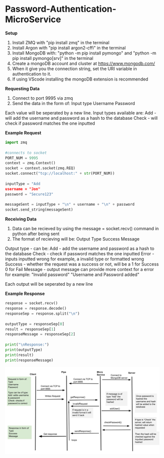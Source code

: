 # Password-Authentication-MicroService

**Setup**
1. Install ZMQ with "pip install zmq" in the terminal
2. Install Argon with "pip install argon2-cffi" in the terminal
3. Install MongoDB with: "python -m pip install pymongo" and "python -m pip install pymongo[srv]" in the terminal
4. Create a mongoDB account and cluster at https://www.mongodb.com/
5. When it give you the connection string, set the URI variable in authentication to it.
6. If using VScode installing the mongoDB extension is recommended


**Requesting Data**
1. Connect to port 9995 via zmq
2. Send the data in the form of:
    Input type
    Username
    Password

Each value will be seperated by a new line.
Input types available are:
    Add - will add the username and password as a hash to the database
    Check - will check if password matches the one inputted

**Example Request**
```python
import zmq

#connects to socket
PORT_NUM = 9995
context = zmq.Context()
socket = context.socket(zmq.REQ)
socket.connect("tcp://localhost:" + str(PORT_NUM))

inputType = "Add
username = "Jon"
password = "Secure123"

messageSent = inputType + "\n" + username + "\n" + password
socket.send_string(messageSent)
```

**Receiving Data**
1. Data can be recieved by using the message = socket.recv() command in python after being sent
2. The format of recieving will be:
    Output Type
    Success
    Message

Output type - can be:
    Add - add the username and password as a hash to the database
    Check - check if password matches the one inputted
    Error - inputs inputted wrong for example, a invalid type or formatted wrong
Success - whether the request was a success or not, will be a 
    1 for Success 
    0 for Fail
Message - output message can provide more context for a error for example:
    "Invalid password"
    "Username and Password added"

Each output will be seperated by a new line

**Example Response**
```python
response = socket.recv()
response = response.decode()
responseSep = response.split("\n")

outputType = responseSep[0]
result = responseSep[1]
responseMessage = responseSep[2]

print("\nResponse:")
print(outputType)
print(result)
print(responseMessage)
```

![UML Diagram](UMLDiagram.jpg "UML Diagram")